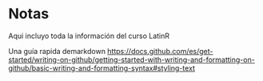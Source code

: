 # Notas
Aqui incluyo toda la información del curso LatinR 

Una guía rapida demarkdown
https://docs.github.com/es/get-started/writing-on-github/getting-started-with-writing-and-formatting-on-github/basic-writing-and-formatting-syntax#styling-text
